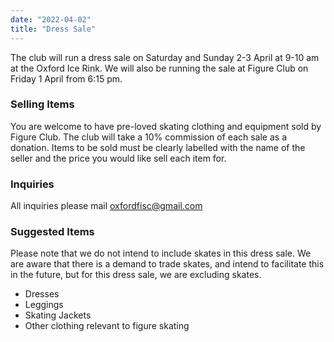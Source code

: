```yaml
---
date: "2022-04-02"
title: "Dress Sale"
---
```


The club will run a dress sale on Saturday and Sunday 2-3 April at 9-10 am at the Oxford Ice Rink. We will also be running the sale at Figure Club on Friday 1 April from 6:15 pm.

### Selling Items

You are welcome to have pre-loved skating clothing and equipment sold by Figure Club. The club will take a 10% commission of each sale as a donation. Items to be sold must be clearly labelled with the name of the seller and the price you would like sell each item for.

### Inquiries

All inquiries please mail oxfordfisc@gmail.com

### Suggested Items

Please note that we do not intend to include skates in this dress sale. We are aware that there is a demand to trade skates, and intend to facilitate this in the future, but for this dress sale, we are excluding skates.

* Dresses
* Leggings
* Skating Jackets
* Other clothing relevant to figure skating
